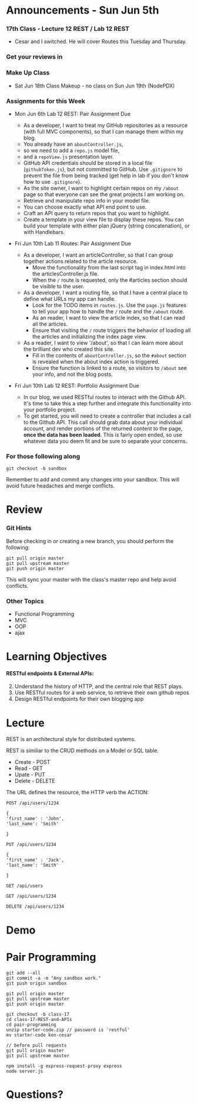 # Announcements - Sun Jun 5th

### 17th Class - Lecture 12 REST / Lab 12 REST

* Cesar and I switched. He will cover Routes this Tuesday and Thursday.

### Get your reviews in

### Make Up Class

* Sat Jun 18th Class Makeup - no class on Sun Jun 19th (NodePDX)

### Assignments for this Week

* Mon Jun  6th Lab 12 REST: Pair Assignment Due
  - As a developer, I want to treat my GitHub repositories as a resource (with full MVC components), so that I can manage them within my blog.
  - You already have an `aboutController.js`,
  - so we need to add a `repo.js` model file,
  - and a `repoView.js` presentation layer.
  - GitHub API credentials should be stored in a local file (`githubToken.js`), but not committed to GitHub. Use `.gitignore` to prevent the file from being tracked (get help in lab if you don't know how to use `.gitignore`).
  - As the site owner, I want to highlight certain repos on my `/about` page so that everyone can see the great projects I am working on.
  - Retrieve and manipulate repo info in your model file.
  - You can choose exactly what API end point to use.
  - Craft an API query to return repos that you want to highlight.
  - Create a template in your view file to display these repos. You can build your template with either plan jQuery (string concatenation), or with Handlebars.

* Fri Jun 10th Lab 11 Routes: Pair Assignment Due

	* As a developer, I want an articleController, so that I can group together actions related to the article resource.
		- Move the functionality from the last script tag in index.html into the articlesController.js file.
		- When the `/` route is requested, only the #articles section should be visible to the user.
	*  As a developer, I want a routing file, so that I have a central place to define what URLs my app can handle.
		- Look for the TODO items in `routes.js`. Use the `page.js` features to tell your app how to handle the `/` route and the `/about` route.
		- As an reader, I want to view the article index, so that I can read all the articles.
		- Ensure that visiting the `/` route triggers the behavior of loading all the articles and initializing the index page view.
	* As a reader, I want to view '/about', so that I can learn more about the brilliant dev who created this site.
		- Fill in the contents of `aboutController.js`, so the `#about` section is revealed when the about index action is triggered.
		- Ensure the function is linked to a route, so visitors to `/about` see your info, and not the blog posts.

* Fri Jun 10th Lab 12 REST: Portfolio Assignment Due
	- In our blog, we used RESTful routes to interact with the Github API.  It's time to take this a step further and integrate this functionality into your portfolio project.
	- To get started, you will need to create a controller that includes a call to the Github API. This call should grab data about your individual account, and render portions of the returned content to the page, **once the data has been loaded**.  This is fairly open ended, so use whatever data you deem fit and be sure to separate your concerns.
	
### For those following along
`git checkout -b sandbox`

Remember to add and commit any changes into your sandbox. This will avoid future headaches and merge conflicts.

# Review

### Git Hints

Before checking in or creating a new branch, you should perform the following:

```
git pull origin master
git pull upstream master
git push origin master
```

This will sync your master with the class's master repo and help avoid conflicts.

### Other Topics

* Functional Programming
* MVC
* OOP
* ajax

# Learning Objectives

#### RESTful endpoints & External APIs:

2. Understand the history of HTTP, and the central role that REST plays.
3. Use RESTful routes for a web service, to retrieve their own github repos
4. Design RESTful endpoints for their own blogging app

# Lecture

REST is an architectural style for distributed systems.

REST is similiar to the CRUD methods on a Model or SQL table.

* Create - POST
* Read   - GET
* Upate  - PUT
* Delete - DELETE

The URL defines the resource, the HTTP verb the ACTION: 

```
POST /api/users/1234

{
'first_name' : 'John',
'last_name': 'Smith'

}
```

```
PUT /api/users/1234

{
'first_name' : 'Jack',
'last_name': 'Smith'

}
```

```
GET /api/users
```

```
GET /api/users/1234
```

```
DELETE /api/users/1234
```





# Demo


# Pair Programming
```
git add --all
git commit -a -m "Any sandbox work."
git push origin sandbox

git pull origin master
git pull upstream master
git push origin master

git checkout -b class-17
cd class-17-REST-and-APIs
cd pair-programming
unzip starter-code.zip // password is 'restful'
mv starter-code ken-cesar

// before pull requests
git pull origin master
git pull upstream master
```

```
npm install -g express-request-proxy express
node server.js

```


# Questions?





  






